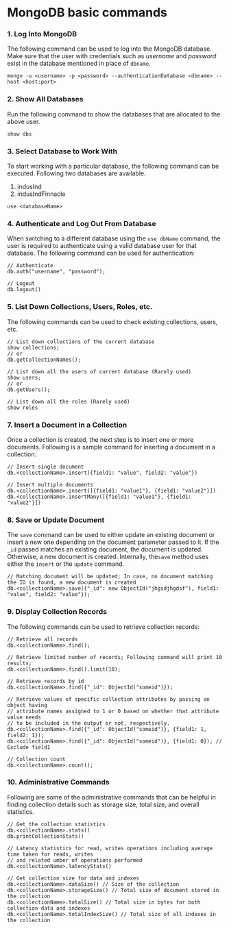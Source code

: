 # MongoDB basic commands

### **1. Log Into MongoDB**

The following command can be used to log into the MongoDB database. Make sure that the user with credentials such as _username_ and _password_ exist in the database mentioned in place of `dbname`.

```
mongo -u <username> -p <password> --authenticationDatabase <dbname> --host <host:port>
```

### **2. Show All Databases**

Run the following command to show the databases that are allocated to the above user.

```
show dbs
```

### **3. Select Database to Work With**

To start working with a particular database, the following command can be executed. Following two databases are available.

1. indusInd
2. indusIndFinnacle

```
use <databaseName>
```

### **4. Authenticate and Log Out From Database**

When switching to a different database using the `use dbName` command, the user is required to authenticate using a valid database user for that database. The following command can be used for authentication:

```
// Authenticate
db.auth("username", "password");
```

```
// Logout
db.logout()
```

### **5. List Down Collections, Users, Roles, etc.**

The following commands can be used to check existing collections, users, etc.

```
// List down collections of the current database
show collections;
// or
db.getCollectionNames();
```

```
// List down all the users of current database (Rarely used)
show users;
// or
db.getUsers();
```

```
// List down all the roles (Rarely used)
show roles
```

### **7. Insert a Document in a Collection**

Once a collection is created, the next step is to insert one or more documents. Following is a sample command for inserting a document in a collection.

```
// Insert single document
db.<collectionName>.insert({field1: "value", field2: "value"})
```

```
// Insert multiple documents
db.<collectionName>.insert([{field1: "value1"}, {field1: "value2"}])
db.<collectionName>.insertMany([{field1: "value1"}, {field1: "value2"}])
```

### **8. Save or Update Document**

The `save` command can be used to either update an existing document or insert a new one depending on the document parameter passed to it. If the `_id` passed matches an existing document, the document is updated. Otherwise, a new document is created. Internally, the`save` method uses either the `insert` or the `update` command.

```
// Matching document will be updated; In case, no document matching the ID is found, a new document is created
db.<collectionName>.save({"_id": new ObjectId("jhgsdjhgdsf"), field1: "value", field2: "value"});
```

### **9. Display Collection Records**

The following commands can be used to retrieve collection records:

```
// Retrieve all records
db.<collectionName>.find();
```

```
// Retrieve limited number of records; Following command will print 10 results;
db.<collectionName>.find().limit(10);
```

```
// Retrieve records by id
db.<collectionName>.find({"_id": ObjectId("someid")});
```

```
// Retrieve values of specific collection attributes by passing an object having 
// attribute names assigned to 1 or 0 based on whether that attribute value needs 
// to be included in the output or not, respectively.
db.<collectionName>.find({"_id": ObjectId("someid")}, {field1: 1, field2: 1});
db.<collectionName>.find({"_id": ObjectId("someid")}, {field1: 0}); // Exclude field1
```

```
// Collection count
db.<collectionName>.count();
```

### **10. Administrative Commands**

Following are some of the administrative commands that can be helpful in finding collection details such as storage size, total size, and overall statistics.

```
// Get the collection statistics 
db.<collectionName>.stats()
db.printCollectionStats()
```

```
// Latency statistics for read, writes operations including average time taken for reads, writes
// and related umber of operations performed
db.<collectionName>.latencyStats()
```

```
// Get collection size for data and indexes
db.<collectionName>.dataSize() // Size of the collection
db.<collectionName>.storageSize() // Total size of document stored in the collection
db.<collectionName>.totalSize() // Total size in bytes for both collection data and indexes
db.<collectionName>.totalIndexSize() // Total size of all indexes in the collection
```

